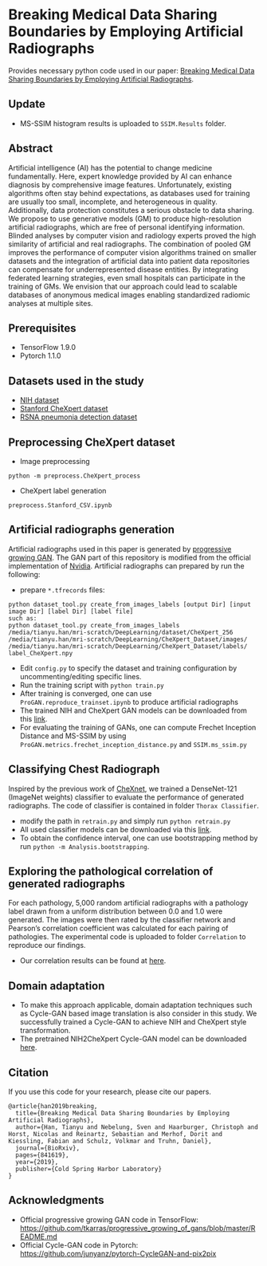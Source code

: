 # Breaking Medical Data Sharing Boundaries by Employing Artificial Radiographs
Provides necessary python code used in our paper: [Breaking Medical Data Sharing Boundaries by Employing Artificial Radiographs](https://www.biorxiv.org/content/10.1101/841619v1.full).

## Update
* MS-SSIM histogram results is uploaded to `SSIM.Results` folder.

## Abstract

Artificial intelligence (AI) has the potential to change medicine fundamentally. Here, expert
knowledge provided by AI can enhance diagnosis by comprehensive image features. Unfortunately,
existing algorithms often stay behind expectations, as databases used for training are usually
too small, incomplete, and heterogeneous in quality. Additionally, data protection constitutes
a serious obstacle to data sharing. We propose to use generative models (GM) to produce
high-resolution artificial radiographs, which are free of personal identifying information. Blinded
analyses by computer vision and radiology experts proved the high similarity of artificial and real
radiographs. The combination of pooled GM improves the performance of computer vision algorithms
trained on smaller datasets and the integration of artificial data into patient data repositories
can compensate for underrepresented disease entities. By integrating federated learning strategies,
even small hospitals can participate in the training of GMs. We envision that our approach could
lead to scalable databases of anonymous medical images enabling standardized radiomic analyses
at multiple sites.

## Prerequisites

* TensorFlow 1.9.0
* Pytorch 1.1.0

## Datasets used in the study

* [NIH dataset](https://nihcc.app.box.com/v/ChestXray-NIHCC)
* [Stanford CheXpert dataset](https://stanfordmlgroup.github.io/competitions/chexpert)
* [RSNA pneumonia detection dataset](https://www.kaggle.com/c/rsna-pneumonia-detection-challenge)

## Preprocessing CheXpert dataset

* Image preprocessing 
```
python -m preprocess.CheXpert_process
```
* CheXpert label generation
```
preprocess.Stanford_CSV.ipynb
```

## Artificial radiographs generation

Artificial radiographs used in this paper is generated by [progressive growing GAN](https://arxiv.org/abs/1710.10196).
The GAN part of this repository is modified from the official implementation of [Nvidia](https://github.com/tkarras/progressive_growing_of_gans). 
Artificial radiographs can prepared by run the following:
* prepare `*.tfrecords` files:
```
python dataset_tool.py create_from_images_labels [output Dir] [input image Dir] [label Dir] [label file] 
such as: 
python dataset_tool.py create_from_images_labels /media/tianyu.han/mri-scratch/DeepLearning/dataset/CheXpert_256 /media/tianyu.han/mri-scratch/DeepLearning/CheXpert_Dataset/images/ /media/tianyu.han/mri-scratch/DeepLearning/CheXpert_Dataset/labels/ label_CheXpert.npy
```
* Edit `config.py` to specify the dataset and training configuration by uncommenting/editing specific lines.
* Run the training script with `python train.py`
* After training is converged, one can use `ProGAN.reproduce_trainset.ipynb` to produce artificial radiographs 
* The trained NIH and CheXpert GAN models can be downloaded from this [link](https://drive.google.com/open?id=1SlljNOpXNg5ZdmnKXS7RsHzdL0mlIQD4). 
* For evaluating the training of GANs, one can compute Frechet Inception Distance and MS-SSIM by using `ProGAN.metrics.frechet_inception_distance.py` and `SSIM.ms_ssim.py` 

## Classifying Chest Radiograph
Inspired by the previous work of [CheXnet](https://stanfordmlgroup.github.io/projects/chexnet/), we trained a DenseNet-121 (ImageNet weights) classifier to evaluate the performance of generated radiographs. The code of classifier is contained in folder `Thorax Classifier`.
* modify the path in `retrain.py` and simply run `python retrain.py`
* All used classifier models can be downloaded via this [link](https://drive.google.com/open?id=1VG68ctmLeU8lAEko5GNzWpYbFklX7-Zn).
* To obtain the confidence interval, one can use bootstrapping method by run `python -m Analysis.bootstrapping`.

## Exploring the pathological correlation of generated radiographs
For each pathology, 5,000 random artificial radiographs with a pathology label drawn from a uniform distribution
between 0.0 and 1.0 were generated. The images were then rated by the classifier network and Pearson’s correlation
coefficient was calculated for each pairing of pathologies.
The experimental code is uploaded to folder `Correlation` to reproduce our findings.
* Our correlation results can be found at [here](https://drive.google.com/open?id=18ha-SgeiAO4CJ87__bpY_K7Qfe14C25y). 

## Domain adaptation
* To make this approach applicable, domain adaptation techniques such as Cycle-GAN based image translation is also consider in this study. We successfully trained a Cycle-GAN to achieve NIH and CheXpert style transformation. 
* The pretrained NIH2CheXpert Cycle-GAN model can be downloaded [here](https://drive.google.com/open?id=1ExkX_eVlxsEyaJPcWed9KYzmkHp8qe8A).

## Citation
If you use this code for your research, please cite our papers.
```
@article{han2019breaking,
  title={Breaking Medical Data Sharing Boundaries by Employing Artificial Radiographs},
  author={Han, Tianyu and Nebelung, Sven and Haarburger, Christoph and Horst, Nicolas and Reinartz, Sebastian and Merhof, Dorit and Kiessling, Fabian and Schulz, Volkmar and Truhn, Daniel},
  journal={BioRxiv},
  pages={841619},
  year={2019},
  publisher={Cold Spring Harbor Laboratory}
}
```

## Acknowledgments

* Official progressive growing GAN code in TensorFlow: https://github.com/tkarras/progressive_growing_of_gans/blob/master/README.md
* Official Cycle-GAN code in Pytorch: https://github.com/junyanz/pytorch-CycleGAN-and-pix2pix



